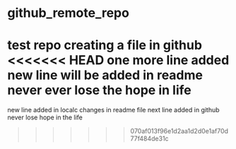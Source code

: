 # github_remote_repo
test repo
creating a file in github
<<<<<<< HEAD
one more line added
new line will be added in readme
never ever lose the hope in life
=======
new line added in localc
changes in readme file
next line added in github
never lose hope in the life
>>>>>>> 070af013f96e1d2aa1d2d0e1af70d77f484de31c

